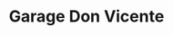---
title: "Garage Don Vicente"
url: /ciudad-autonoma-de-buenos-aires/garage-don-vicente/
shop: Autowerkstatt
---